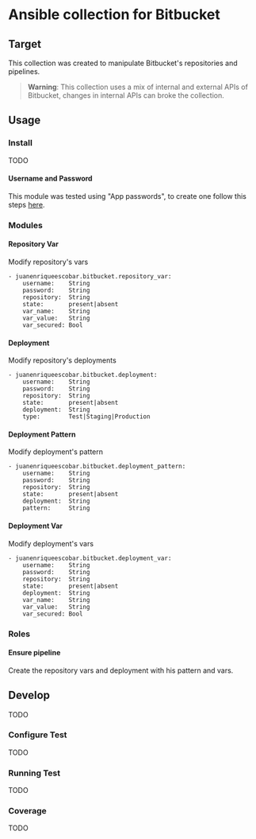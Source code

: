 # Ansible collection for Bitbucket

## Target

This collection was created to manipulate Bitbucket's repositories and pipelines.

> __Warning__: This collection uses a mix of internal and external APIs of Bitbucket, changes in internal APIs can broke the collection.

## Usage

### Install

TODO

#### Username and Password

This module was tested using "App passwords", to create one follow this steps [here](https://support.atlassian.com/bitbucket-cloud/docs/app-passwords/).
### Modules

#### Repository Var

Modify repository's vars

    - juanenriqueescobar.bitbucket.repository_var:
        username:    String
        password:    String
        repository:  String      
        state:       present|absent
        var_name:    String
        var_value:   String
        var_secured: Bool

#### Deployment

Modify repository's deployments

    - juanenriqueescobar.bitbucket.deployment:
        username:    String
        password:    String
        repository:  String      
        state:       present|absent
        deployment:  String
        type:        Test|Staging|Production

#### Deployment Pattern

Modify deployment's pattern

    - juanenriqueescobar.bitbucket.deployment_pattern:
        username:    String
        password:    String
        repository:  String      
        state:       present|absent
        deployment:  String
        pattern:     String

#### Deployment Var

Modify deployment's vars

    - juanenriqueescobar.bitbucket.deployment_var:
        username:    String
        password:    String
        repository:  String      
        state:       present|absent
        deployment:  String
        var_name:    String
        var_value:   String
        var_secured: Bool

### Roles

#### Ensure pipeline

Create the repository vars and deployment with  his pattern and vars.

## Develop

TODO

### Configure Test

TODO

### Running Test

TODO

### Coverage

TODO
